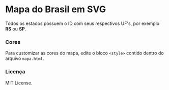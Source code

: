 # Mapa do Brasil em SVG

Todos os estados possuem o ID com seus respectivos UF's, por exemplo **RS** ou **SP**.

### Cores

Para customizar as cores do mapa, edite o bloco `<style>` contido dentro do arquivo `mapa.html`.

### Licença

MIT License.